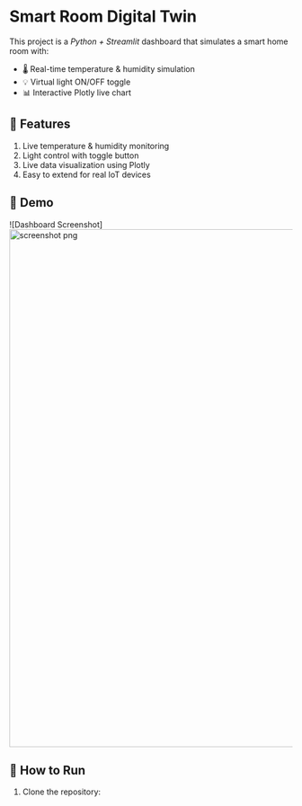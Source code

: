# Smart Room Digital Twin

This project is a *Python + Streamlit* dashboard that simulates a smart home room with:

- 🌡 Real-time temperature & humidity simulation
- 💡 Virtual light ON/OFF toggle
- 📊 Interactive Plotly live chart

## 🔹 Features

1. Live temperature & humidity monitoring
2. Light control with toggle button
3. Live data visualization using Plotly
4. Easy to extend for real IoT devices

## 🔹 Demo

![Dashboard Screenshot]<img width="1903" height="922" alt="screenshot png" src="https://github.com/user-attachments/assets/8d707608-e04b-4476-8a56-5e342c7476b0" />


## 🔹 How to Run


1. Clone the repository:

